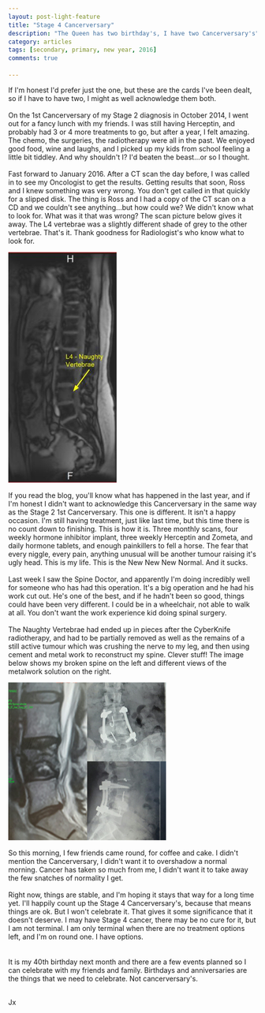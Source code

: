 ```yaml
---
layout: post-light-feature
title: "Stage 4 Cancerversary"
description: "The Queen has two birthday's, I have two Cancerversary's"
category: articles
tags: [secondary, primary, new year, 2016]
comments: true

---
```


If I'm honest I'd prefer just the one, but these are the cards I've been dealt, so if I have to have two, I might as well acknowledge them both. <br>
<br>
On the 1st Cancerversary of my Stage 2 diagnosis in October 2014, I went out for a fancy lunch with my friends.  I was still having Herceptin, and probably had 3 or 4 more treatments to go, but after a year, I felt amazing. The chemo, the surgeries, the radiotherapy were all in the past.  We enjoyed good food, wine and laughs, and I picked up my kids from school feeling a little bit tiddley. And why shouldn't I? I'd beaten the beast...or so I thought.<br>
<br>
Fast forward to January 2016.  After a CT scan the day before, I was called in to see my Oncologist to get the results.  Getting results that soon, Ross and I knew something was very wrong.  You don't get called in that quickly for a slipped disk.  The thing is Ross and I had a copy of the CT scan on a CD and we couldn't see anything...but how could we?  We didn't know what to look for.  What was it that was wrong?  The scan picture below gives it away.  The L4 vertebrae was a slightly different shade of grey to the other vertebrae.  That's it.  Thank goodness for Radiologist's who know what to look for.
<br>

<p class="center">
<img src="/images/l4naughtyvertebrae.jpg" alt="Naughty Vertebrae" style="width:auto;"/>
</p>

If you read the blog, you'll know what has happened in the last year, and if I'm honest I didn't want to acknowledge this Cancerversary in the same way as the Stage 2 1st Cancerversary.  This one is different.  It isn't a happy occasion.  I'm still having treatment, just like last time, but this time there is no count down to finishing.  This is how it is. Three monthly scans, four weekly hormone inhibitor implant, three weekly Herceptin and Zometa, and daily hormone tablets, and enough painkillers to fell a horse.  The fear that every niggle, every pain, anything unusual will be another tumour raising it's ugly head. This is my life.  This is the New New New Normal.  And it sucks.<br>
<br>
Last week I saw the Spine Doctor, and apparently I'm doing incredibly well for someone who has had this operation. It's a big operation and he had his work cut out. He's one of the best, and if he hadn't been so good, things could have been very different.  I could be in a wheelchair, not able to walk at all. You don't want the work experience kid doing spinal surgery.<br>
<br>
The Naughty Vertebrae had ended up in pieces after the CyberKnife radiotherapy, and had to be partially removed as well as the remains of a still active tumour which was crushing the nerve to my leg, and then using cement and metal work to reconstruct my spine.  Clever stuff!  The image below shows my broken spine on the left and different views of the metalwork solution on the right.<br>

<p class="center">

<img src="/images/brokenfixed.jpg" alt="Spinal Story" style="width:auto;"/>

</p>

So this morning, I few friends came round, for coffee and cake.  I didn't mention the Cancerversary, I didn't want it to overshadow a normal morning.  Cancer has taken so much from me, I didn't want it to take away the few snatches of normality I get.<br>
<br>
Right now, things are stable, and I'm hoping it stays that way for a long time yet. I'll happily count up the Stage 4 Cancerversary's, because that means things are ok.  But I won't celebrate it.  That gives it some significance that it doesn't deserve.  I may have Stage 4 cancer, there may be no cure for it, but I am not terminal.  I am only terminal when there are no treatment options left, and I'm on round one.  I have options.<br>  
<br>
It is my 40th birthday next month and there are a few events planned so I can celebrate with my friends and family. Birthdays and anniversaries are the things that we need to celebrate.  Not cancerversary's.  <br>
<br>


Jx<br />
